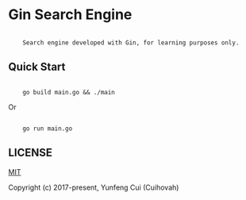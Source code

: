 # Gin Search Engine

```

	Search engine developed with Gin, for learning purposes only.
```
## Quick Start

```shell

	go build main.go && ./main
```
Or

```shell

	go run main.go
```

## LICENSE

[MIT](http://opensource.org/licenses/MIT)

Copyright (c) 2017-present, Yunfeng Cui (Cuihovah)
